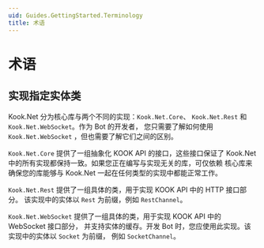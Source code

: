 ```yaml
---
uid: Guides.GettingStarted.Terminology
title: 术语
---
```


# 术语

## 实现指定实体类

Kook.Net 分为核心库与两个不同的实现：`Kook.Net.Core`、
`Kook.Net.Rest` 和 `Kook.Net.WebSocket`。作为 Bot 的开发者，
您只需要了解如何使用 `Kook.Net.WebSocket` ，但也需要了解它们之间的区别。

`Kook.Net.Core` 提供了一组抽象化 KOOK API 的接口，这些接口保证了
Kook.Net 中的所有实现都保持一致。如果您正在编写与实现无关的库，可仅依赖
核心库来确保您的库能够与 Kook.Net 一起在任何类型的实现中都能正常工作。

`Kook.Net.Rest` 提供了一组具体的类，用于实现 KOOK API 中的 HTTP 接口部分。
该实现中的实体以 `Rest` 为前缀，例如 `RestChannel`。

`Kook.Net.WebSocket` 提供了一组具体的类，用于实现 KOOK API 中的 WebSocket 接口部分，
并支持实体的缓存。开发 Bot 时，您应使用此实现。该实现中的实体以 `Socket` 为前缀，
例如 `SocketChannel`。
